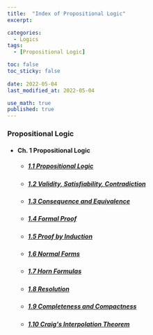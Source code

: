 ```yaml
---
title:  "Index of Propositional Logic"
excerpt: 

categories:
  - Logics
tags:
  - [Propositional Logic]

toc: false
toc_sticky: false
 
date: 2022-05-04
last_modified_at: 2022-05-04

use_math: true
published: true
---
```


### Propositional Logic
- #### Ch. 1 Propositional Logic
  - ##### [1.1 Propositional Logic](https://younghwanjoo1608.github.io/logics/prl1.1)
  - ##### [1.2 Validity, Satisfiability, Contradiction](https://younghwanjoo1608.github.io/logics/prl1.2)
  - ##### [1.3 Consequence and Equivalence](https://younghwanjoo1608.github.io/logics/prl1.3)
  - ##### [1.4 Formal Proof](https://younghwanjoo1608.github.io/logics/prl1.4)
  - ##### [1.5 Proof by Induction](https://younghwanjoo1608.github.io/logics/prl1.5)
  - ##### [1.6 Normal Forms](https://younghwanjoo1608.github.io/logics/prl1.6)
  - ##### [1.7 Horn Formulas](https://younghwanjoo1608.github.io/logics/prl1.7)
  - ##### [1.8 Resolution](https://younghwanjoo1608.github.io/logics/prl1.8)
  - ##### [1.9 Completeness and Compactness](https://younghwanjoo1608.github.io/logics/prl1.9)
  - ##### [1.10 Craig's Interpolation Theorem](https://younghwanjoo1608.github.io/logics/prl1.10)

  